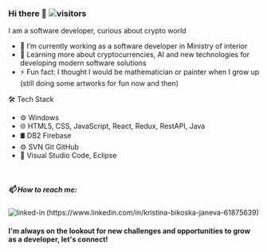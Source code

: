 ### Hi there 👋    ![visitors](https://visitor-badge.glitch.me/badge?page_id=bikoska&left_color=green&right_color=blue)

<!--
**Bikoska/Bikoska** is a ✨ _special_ ✨ repository because its `README.md` (this file) appears on your GitHub profile.

Here are some ideas to get you started:

- 🔭 I’m currently working on ...
- 🌱 I’m currently learning ...
- 👯 I’m looking to collaborate on ...
- 🤔 I’m looking for help with ...
- 💬 Ask me about ...
- 📫 How to reach me: ...
- 😄 Pronouns: ...
- ⚡ Fun fact: ...
-->


I am a software developer, curious about crypto world   
- 🔭 I’m currently working as a software developer in Ministry of interior
- 🌱 Learning more about cryptocurrencies, AI and new technologies for developing modern software solutions
- ⚡ Fun fact: I thought I would be mathematician or painter when I grow up (still doing some artworks for fun now and then)

🛠  Tech Stack
- ⚙️   Windows
- 🌐   HTML5, CSS, JavaScript, React, Redux, RestAPI, Java 
- 🛢    DB2 Firebase
- ⚙️   SVN Git GitHub
- 🔧   Visual Studio Code, Eclipse
 
<br>
<h5>📫 How to reach me:</h5>
<img align="left" alt="linked-in" src="https://img.shields.io/badge/linkedin-%230077B5.svg?&style=for-the-badge&logo=linkedin&logoColor=white" />(https://www.linkedin.com/in/kristina-bikoska-janeva-61875639)

<h4>I'm always on the lookout for new challenges and opportunities to grow as a developer, let's connect!</h4>


